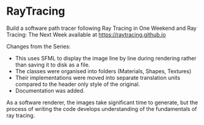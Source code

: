 RayTracing
==========

Build a software path tracer following Ray Tracing in One Weekend and Ray Tracing: The Next Week available at https://raytracing.github.io

Changes from the Series:
* This uses SFML to display the image line by line during rendering rather than saving it to disk as a file.
* The classes were organised into folders (Materials, Shapes, Textures)
* Their implementations were moved into separate translation units compared to the header only style of the original.
* Documentation was added.

As a software renderer, the images take significant time to generate, but the process of writing the code develops understanding of the fundamentals of ray tracing.
